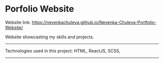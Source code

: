 # Porfolio Website

Website link: https://nevenkachuleva.github.io/Nevenka-Chuleva-Portfolio-Website/

Website showcasting my skills and projects.
_________________________________________
Technologies used in this project:
HTML, ReactJS, SCSS, 
__________________________________________
